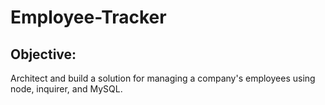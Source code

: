 # Employee-Tracker

## Objective:
Architect and build a solution for managing a company's employees using node, inquirer, and MySQL.

